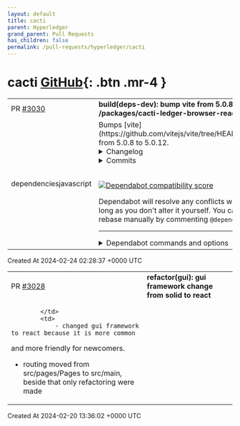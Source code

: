```yaml
---
layout: default
title: cacti
parent: Hyperledger
grand_parent: Pull Requests
has_children: false
permalink: /pull-requests/hyperledger/cacti
---
```


# cacti <span class="fs-3 right-align">[GitHub](https://github.com/hyperledger/cacti){: .btn .mr-4 }</span>


<div>
    <table>
        <tr>
            <td>
                PR <a href="https://github.com/hyperledger/cacti/pull/3030" class=".btn">#3030</a>
            </td>
            <td>
                <b>
                    build(deps-dev): bump vite from 5.0.8 to 5.0.12 in /packages/cacti-ledger-browser-react
                </b>
            </td>
        </tr>
        <tr>
            <td>
                <span class="chip">dependencies</span><span class="chip">javascript</span>
            </td>
            <td>
                Bumps [vite](https://github.com/vitejs/vite/tree/HEAD/packages/vite) from 5.0.8 to 5.0.12.
<details>
<summary>Changelog</summary>
<p><em>Sourced from <a href="https://github.com/vitejs/vite/blob/v5.0.12/packages/vite/CHANGELOG.md">vite's changelog</a>.</em></p>
<blockquote>
<h2><!-- raw HTML omitted -->5.0.12 (2024-01-19)<!-- raw HTML omitted --></h2>
<ul>
<li>fix: await <code>configResolved</code> hooks of worker plugins (<a href="https://github.com/vitejs/vite/tree/HEAD/packages/vite/issues/15597">#15597</a>) (<a href="https://github.com/vitejs/vite/tree/HEAD/packages/vite/issues/15605">#15605</a>) (<a href="https://github.com/vitejs/vite/commit/ef89f80">ef89f80</a>), closes <a href="https://redirect.github.com/vitejs/vite/issues/15597">#15597</a> <a href="https://redirect.github.com/vitejs/vite/issues/15605">#15605</a></li>
<li>fix: fs deny for case insensitive systems (<a href="https://github.com/vitejs/vite/tree/HEAD/packages/vite/issues/15653">#15653</a>) (<a href="https://github.com/vitejs/vite/commit/91641c4">91641c4</a>), closes <a href="https://redirect.github.com/vitejs/vite/issues/15653">#15653</a></li>
</ul>
<h2><!-- raw HTML omitted -->5.0.11 (2024-01-05)<!-- raw HTML omitted --></h2>
<ul>
<li>fix: don't pretransform classic script links (<a href="https://github.com/vitejs/vite/tree/HEAD/packages/vite/issues/15361">#15361</a>) (<a href="https://github.com/vitejs/vite/commit/19e3c9a">19e3c9a</a>), closes <a href="https://redirect.github.com/vitejs/vite/issues/15361">#15361</a></li>
<li>fix: inject <code>__vite__mapDeps</code> code before sourcemap file comment (<a href="https://github.com/vitejs/vite/tree/HEAD/packages/vite/issues/15483">#15483</a>) (<a href="https://github.com/vitejs/vite/commit/d2aa096">d2aa096</a>), closes <a href="https://redirect.github.com/vitejs/vite/issues/15483">#15483</a></li>
<li>fix(assets): avoid splitting <code>,</code> inside base64 value of <code>srcset</code> attribute (<a href="https://github.com/vitejs/vite/tree/HEAD/packages/vite/issues/15422">#15422</a>) (<a href="https://github.com/vitejs/vite/commit/8de7bd2">8de7bd2</a>), closes <a href="https://redirect.github.com/vitejs/vite/issues/15422">#15422</a></li>
<li>fix(html): handle offset magic-string slice error (<a href="https://github.com/vitejs/vite/tree/HEAD/packages/vite/issues/15435">#15435</a>) (<a href="https://github.com/vitejs/vite/commit/5ea9edb">5ea9edb</a>), closes <a href="https://redirect.github.com/vitejs/vite/issues/15435">#15435</a></li>
<li>chore(deps): update dependency strip-literal to v2 (<a href="https://github.com/vitejs/vite/tree/HEAD/packages/vite/issues/15475">#15475</a>) (<a href="https://github.com/vitejs/vite/commit/49d21fe">49d21fe</a>), closes <a href="https://redirect.github.com/vitejs/vite/issues/15475">#15475</a></li>
<li>chore(deps): update tj-actions/changed-files action to v41 (<a href="https://github.com/vitejs/vite/tree/HEAD/packages/vite/issues/15476">#15476</a>) (<a href="https://github.com/vitejs/vite/commit/2a540ee">2a540ee</a>), closes <a href="https://redirect.github.com/vitejs/vite/issues/15476">#15476</a></li>
</ul>
<h2><!-- raw HTML omitted -->5.0.10 (2023-12-15)<!-- raw HTML omitted --></h2>
<ul>
<li>fix: omit protocol does not require pre-transform (<a href="https://github.com/vitejs/vite/tree/HEAD/packages/vite/issues/15355">#15355</a>) (<a href="https://github.com/vitejs/vite/commit/d9ae1b2">d9ae1b2</a>), closes <a href="https://redirect.github.com/vitejs/vite/issues/15355">#15355</a></li>
<li>fix(build): use base64 for inline SVG if it contains both single and double quotes (<a href="https://github.com/vitejs/vite/tree/HEAD/packages/vite/issues/15271">#15271</a>) (<a href="https://github.com/vitejs/vite/commit/1bbff16">1bbff16</a>), closes <a href="https://redirect.github.com/vitejs/vite/issues/15271">#15271</a></li>
</ul>
<h2><!-- raw HTML omitted -->5.0.9 (2023-12-14)<!-- raw HTML omitted --></h2>
<ul>
<li>fix: htmlFallbackMiddleware for favicon (<a href="https://github.com/vitejs/vite/tree/HEAD/packages/vite/issues/15301">#15301</a>) (<a href="https://github.com/vitejs/vite/commit/c902545">c902545</a>), closes <a href="https://redirect.github.com/vitejs/vite/issues/15301">#15301</a></li>
<li>fix: more stable hash calculation for depsOptimize (<a href="https://github.com/vitejs/vite/tree/HEAD/packages/vite/issues/15337">#15337</a>) (<a href="https://github.com/vitejs/vite/commit/2b39fe6">2b39fe6</a>), closes <a href="https://redirect.github.com/vitejs/vite/issues/15337">#15337</a></li>
<li>fix(scanner): catch all external files for glob imports (<a href="https://github.com/vitejs/vite/tree/HEAD/packages/vite/issues/15286">#15286</a>) (<a href="https://github.com/vitejs/vite/commit/129d0d0">129d0d0</a>), closes <a href="https://redirect.github.com/vitejs/vite/issues/15286">#15286</a></li>
<li>fix(server): avoid chokidar throttling on startup (<a href="https://github.com/vitejs/vite/tree/HEAD/packages/vite/issues/15347">#15347</a>) (<a href="https://github.com/vitejs/vite/commit/56a5740">56a5740</a>), closes <a href="https://redirect.github.com/vitejs/vite/issues/15347">#15347</a></li>
<li>fix(worker): replace <code>import.meta</code> correctly for IIFE worker (<a href="https://github.com/vitejs/vite/tree/HEAD/packages/vite/issues/15321">#15321</a>) (<a href="https://github.com/vitejs/vite/commit/08d093c">08d093c</a>), closes <a href="https://redirect.github.com/vitejs/vite/issues/15321">#15321</a></li>
<li>feat: log re-optimization reasons (<a href="https://github.com/vitejs/vite/tree/HEAD/packages/vite/issues/15339">#15339</a>) (<a href="https://github.com/vitejs/vite/commit/b1a6c84">b1a6c84</a>), closes <a href="https://redirect.github.com/vitejs/vite/issues/15339">#15339</a></li>
<li>chore: temporary typo (<a href="https://github.com/vitejs/vite/tree/HEAD/packages/vite/issues/15329">#15329</a>) (<a href="https://github.com/vitejs/vite/commit/7b71854">7b71854</a>), closes <a href="https://redirect.github.com/vitejs/vite/issues/15329">#15329</a></li>
<li>perf: avoid computing paths on each request (<a href="https://github.com/vitejs/vite/tree/HEAD/packages/vite/issues/15318">#15318</a>) (<a href="https://github.com/vitejs/vite/commit/0506812">0506812</a>), closes <a href="https://redirect.github.com/vitejs/vite/issues/15318">#15318</a></li>
<li>perf: temporary hack to avoid fs checks for /<a href="https://github.com/react-refresh"><code>@​react-refresh</code></a> (<a href="https://github.com/vitejs/vite/tree/HEAD/packages/vite/issues/15299">#15299</a>) (<a href="https://github.com/vitejs/vite/commit/b1d6211">b1d6211</a>), closes <a href="https://redirect.github.com/vitejs/vite/issues/15299">#15299</a></li>
</ul>
</blockquote>
</details>
<details>
<summary>Commits</summary>
<ul>
<li><a href="https://github.com/vitejs/vite/commit/ee81e196769c102a6b1bf30f8444ccde236e71d5"><code>ee81e19</code></a> release: v5.0.12</li>
<li><a href="https://github.com/vitejs/vite/commit/91641c4da0a011d4c5352e88fc68389d4e1289a5"><code>91641c4</code></a> fix: fs deny for case insensitive systems (<a href="https://github.com/vitejs/vite/tree/HEAD/packages/vite/issues/15653">#15653</a>)</li>
<li><a href="https://github.com/vitejs/vite/commit/ef89f8092f0eb1d8fd7d21256e6af8c4e64fe9b2"><code>ef89f80</code></a> fix: await <code>configResolved</code> hooks of worker plugins (<a href="https://github.com/vitejs/vite/tree/HEAD/packages/vite/issues/15597">#15597</a>) (<a href="https://github.com/vitejs/vite/tree/HEAD/packages/vite/issues/15605">#15605</a>)</li>
<li><a href="https://github.com/vitejs/vite/commit/b44c49302ffbf0c82f984f6219ed6376d1e4552a"><code>b44c493</code></a> release: v5.0.11</li>
<li><a href="https://github.com/vitejs/vite/commit/d2aa0969ee316000d3b957d7e879f001e85e369e"><code>d2aa096</code></a> fix: inject <code>__vite__mapDeps</code> code before sourcemap file comment (<a href="https://github.com/vitejs/vite/tree/HEAD/packages/vite/issues/15483">#15483</a>)</li>
<li><a href="https://github.com/vitejs/vite/commit/2a540eee82f9a31deff8215bdbdccfa46d494a06"><code>2a540ee</code></a> chore(deps): update tj-actions/changed-files action to v41 (<a href="https://github.com/vitejs/vite/tree/HEAD/packages/vite/issues/15476">#15476</a>)</li>
<li><a href="https://github.com/vitejs/vite/commit/5ea9edbc9ceb991e85f893fe62d68ed028677451"><code>5ea9edb</code></a> fix(html): handle offset magic-string slice error (<a href="https://github.com/vitejs/vite/tree/HEAD/packages/vite/issues/15435">#15435</a>)</li>
<li><a href="https://github.com/vitejs/vite/commit/49d21fe1feaac30dee0196bd484480a8000a4363"><code>49d21fe</code></a> chore(deps): update dependency strip-literal to v2 (<a href="https://github.com/vitejs/vite/tree/HEAD/packages/vite/issues/15475">#15475</a>)</li>
<li><a href="https://github.com/vitejs/vite/commit/8de7bd2b68db27b83d9484cc8d4e26436615168e"><code>8de7bd2</code></a> fix(assets): avoid splitting <code>,</code> inside base64 value of <code>srcset</code> attribute (#...</li>
<li><a href="https://github.com/vitejs/vite/commit/19e3c9a8a16847486fbad8a8cd48fc771b1538bb"><code>19e3c9a</code></a> fix: don't pretransform classic script links (<a href="https://github.com/vitejs/vite/tree/HEAD/packages/vite/issues/15361">#15361</a>)</li>
<li>Additional commits viewable in <a href="https://github.com/vitejs/vite/commits/v5.0.12/packages/vite">compare view</a></li>
</ul>
</details>
<br />


[![Dependabot compatibility score](https://dependabot-badges.githubapp.com/badges/compatibility_score?dependency-name=vite&package-manager=npm_and_yarn&previous-version=5.0.8&new-version=5.0.12)](https://docs.github.com/en/github/managing-security-vulnerabilities/about-dependabot-security-updates#about-compatibility-scores)

Dependabot will resolve any conflicts with this PR as long as you don't alter it yourself. You can also trigger a rebase manually by commenting `@dependabot rebase`.

[//]: # (dependabot-automerge-start)
[//]: # (dependabot-automerge-end)

---

<details>
<summary>Dependabot commands and options</summary>
<br />

You can trigger Dependabot actions by commenting on this PR:
- `@dependabot rebase` will rebase this PR
- `@dependabot recreate` will recreate this PR, overwriting any edits that have been made to it
- `@dependabot merge` will merge this PR after your CI passes on it
- `@dependabot squash and merge` will squash and merge this PR after your CI passes on it
- `@dependabot cancel merge` will cancel a previously requested merge and block automerging
- `@dependabot reopen` will reopen this PR if it is closed
- `@dependabot close` will close this PR and stop Dependabot recreating it. You can achieve the same result by closing it manually
- `@dependabot show <dependency name> ignore conditions` will show all of the ignore conditions of the specified dependency
- `@dependabot ignore this major version` will close this PR and stop Dependabot creating any more for this major version (unless you reopen the PR or upgrade to it yourself)
- `@dependabot ignore this minor version` will close this PR and stop Dependabot creating any more for this minor version (unless you reopen the PR or upgrade to it yourself)
- `@dependabot ignore this dependency` will close this PR and stop Dependabot creating any more for this dependency (unless you reopen the PR or upgrade to it yourself)
You can disable automated security fix PRs for this repo from the [Security Alerts page](https://github.com/hyperledger/cacti/network/alerts).

</details>
            </td>
        </tr>
    </table>
    <div class="right-align">
        Created At 2024-02-24 02:28:37 +0000 UTC
    </div>
</div>

<div>
    <table>
        <tr>
            <td>
                PR <a href="https://github.com/hyperledger/cacti/pull/3028" class=".btn">#3028</a>
            </td>
            <td>
                <b>
                    refactor(gui): gui framework change from solid to react
                </b>
            </td>
        </tr>
        <tr>
            <td>
                
            </td>
            <td>
                - changed gui framework to react because it is more common
  and more friendly for newcomers.
- routing moved from src/pages/Pages to src/main, beside that
  only refactoring were made
            </td>
        </tr>
    </table>
    <div class="right-align">
        Created At 2024-02-20 13:36:02 +0000 UTC
    </div>
</div>

